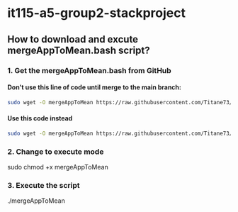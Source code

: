 # it115-a5-group2-stackproject

## How to download and excute mergeAppToMean.bash script?

### 1. Get the mergeAppToMean.bash from GitHub
#### Don't use this line of code until merge to the main branch:
```bash
sudo wget -O mergeAppToMean https://raw.githubusercontent.com/Titane73/it115-a5-group2-stackproject/main/mergeAppToMean.bash
```
#### Use this code instead
```bash
sudo wget -O mergeAppToMean https://raw.githubusercontent.com/Titane73/it115-a5-group2-stackproject/mergeAppToMeanStack/mergeAppToMean.bash
```

### 2. Change to execute mode
sudo chmod +x mergeAppToMean

### 3. Execute the script
./mergeAppToMean
